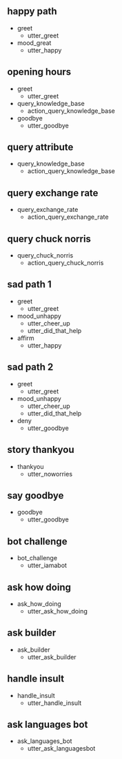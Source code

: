 ## happy path
* greet
  - utter_greet
* mood_great
  - utter_happy

## opening hours
* greet
  - utter_greet
* query_knowledge_base
  - action_query_knowledge_base
* goodbye
  - utter_goodbye

## query attribute
* query_knowledge_base
  - action_query_knowledge_base

## query exchange rate
* query_exchange_rate
  - action_query_exchange_rate

## query chuck norris
* query_chuck_norris
  - action_query_chuck_norris

## sad path 1
* greet
  - utter_greet
* mood_unhappy
  - utter_cheer_up
  - utter_did_that_help
* affirm
  - utter_happy

## sad path 2
* greet
  - utter_greet
* mood_unhappy
  - utter_cheer_up
  - utter_did_that_help
* deny
  - utter_goodbye

## story thankyou
* thankyou
    - utter_noworries

## say goodbye
* goodbye
  - utter_goodbye

## bot challenge
* bot_challenge
  - utter_iamabot

## ask how doing
* ask_how_doing
  - utter_ask_how_doing

## ask builder
* ask_builder
  - utter_ask_builder

## handle insult
* handle_insult
  - utter_handle_insult

## ask languages bot
* ask_languages_bot
  - utter_ask_languagesbot
